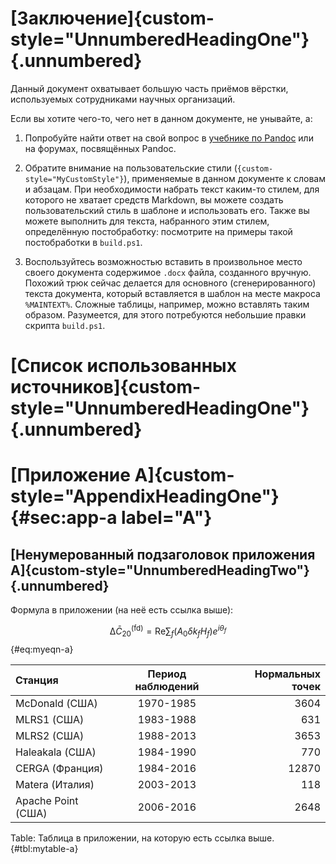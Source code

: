 
# [Заключение]{custom-style="UnnumberedHeadingOne"} {.unnumbered}

Данный документ охватывает большую часть приёмов вёрстки, используемых
сотрудниками научных организаций.

Если вы хотите чего-то, чего нет в данном документе, не унывайте, а:

1. Попробуйте найти ответ на свой вопрос
   в [учебнике по Pandoc](https://pandoc.org/MANUAL.html) или на форумах,
   посвящённых Pandoc.

2. Обратите внимание на пользовательские стили
(`{custom-style="MyCustomStyle"}`), применяемые в данном документе к словам
и абзацам. При необходимости набрать текст каким-то стилем, для которого не
хватает средств Markdown, вы можете создать пользовательский стиль в шаблоне
и использовать его. Также вы можете выполнить для текста, набранного этим стилем,
определённую постобработку: посмотрите на примеры такой постобработки в
`build.ps1`.

3. Воспользуйтесь возможностью вставить в произвольное место своего документа
содержимое `.docx` файла, созданного вручную. Похожий трюк сейчас делается для
основного (сгенерированного) текста документа, который вставляется в шаблон на
месте макроса `%MAINTEXT%`. Сложные таблицы, например, можно вставлять таким
образом.  Разумеется, для этого потребуются небольшие правки скрипта
`build.ps1`.

# [Список использованных источников]{custom-style="UnnumberedHeadingOne"} {.unnumbered}

<div id="refs" class="references" custom-style="ReferenceItem">
</div>

# [Приложение А]{custom-style="AppendixHeadingOne"} {#sec:app-a label="A"}

## [Ненумерованный подзаголовок приложения А]{custom-style="UnnumberedHeadingTwo"} {.unnumbered}

Формула в приложении (на неё есть ссылка выше):

$$\mathrm{\Delta}\bar{C}_{20}^\mathrm{(fd)} = \mathrm{Re}\sum_f(A_0\delta k_f H_f) e^{i{\theta_f}}
$$ {#eq:myeqn-a}

| Станция            | Период наблюдений | Нормальных точек | 
|:-------------------|:-----------------:|-----------------:|
| McDonald (США)     | 1970-1985         |  3604            |
| MLRS1 (США)        | 1983-1988         |  631             |
| MLRS2 (США)        | 1988-2013         |  3653            |
| Haleakala (США)    | 1984-1990         |  770             |
| CERGA (Франция)    | 1984-2016         |  12870           |
| Matera (Италия)    | 2003-2013         |  118             |
| Apache Point (США) | 2006-2016         |  2648            |

Table: Таблица в приложении, на которую есть ссылка выше. {#tbl:mytable-a}
